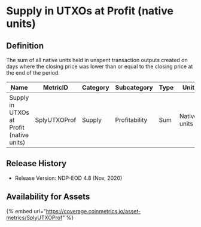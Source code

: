# Supply in UTXOs at Profit (native units)

## Definition

The sum of all native units held in unspent transaction outputs created on days where the closing price was lower than or equal to the closing price at the end of the period.

| Name                                     | MetricID     | Category | Subcategory   | Type | Unit         | Interval |
| ---------------------------------------- | ------------ | -------- | ------------- | ---- | ------------ | -------- |
| Supply in UTXOs at Profit (native units) | SplyUTXOProf | Supply   | Profitability | Sum  | Native units | 1 day    |

## Release History

* Release Version: NDP-EOD 4.8 (Nov, 2020)

## Availability for Assets

{% embed url="https://coverage.coinmetrics.io/asset-metrics/SplyUTXOProf" %}
